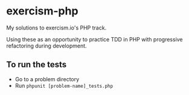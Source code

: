 # exercism-php
My solutions to exercism.io's PHP track.

Using these as an opportunity to practice TDD in PHP with progressive refactoring during development.

## To run the tests
- Go to a problem directory
- Run `phpunit [problem-name]_tests.php`
